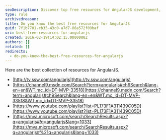 ```yaml
---
seoDescription: Discover top free resources for AngularJS development, including tutorials, courses, and videos.
type: rule
archivedreason:
title: Do you know the best free resources for AngularJS
guid: 7f1b7701-cb35-43c0-a7d7-86a572f09baf
uri: best-free-resources-for-angularjs
created: 2016-02-19T14:02:15.0000000Z
authors: []
related: []
redirects:
  - do-you-know-the-best-free-resources-for-angularjs
---
```


Here are the best collection of resources for AngularJS.

<!--endintro-->

* [http://tv.ssw.com/angularjs](http://tv.ssw.com/angularjs)
* [https://channel9.msdn.com/Search?term=angularjs#ch9Search&lang-en=en&WT.mc_id=DT-MVP-33518](https://channel9.msdn.com/Search?term=angularjs#ch9Search&lang-en=en&WT.mc_id=DT-MVP-33518&WT.mc_id=DT-MVP-33518)
* [https://www.youtube.com/playlist?list=PL173F1A311439C05D](https://www.youtube.com/playlist?list=PL173F1A311439C05D)
* [https://mva.microsoft.com/search/SearchResults.aspx?q=angularjs#!q=angularjs&lang=1033](https://mva.microsoft.com/search/SearchResults.aspx?q=angularjs#%21q=angularjs&lang=1033)
